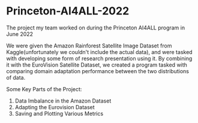 # Princeton-AI4ALL-2022
The project my team worked on during the Princeton AI4ALL program in June 2022


We were given the Amazon Rainforest Satellite Image Dataset from Kaggle(unfortunately we couldn't include the actual data), and were tasked with developing some form of research presentation using it. By combining it with the EuroVision Satellite Dataset, we created a program tasked with comparing domain adaptation performance between the two distributions of data.

Some Key Parts of the Project:
1. Data Imbalance in the Amazon Dataset
2. Adapting the Eurovision Dataset 
3. Saving and Plotting Various Metrics

